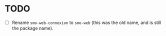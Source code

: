 # TODO

- [ ] Rename `smo-web-connexion` to `smo-web` (this was the old name, and is still the package name).
